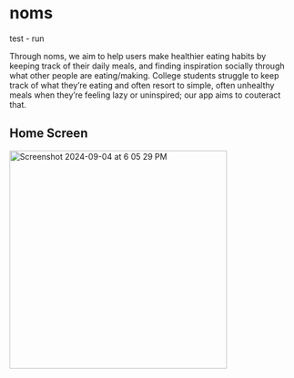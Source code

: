 # noms

test - run

Through noms, we aim to help users make healthier eating habits by keeping track of their daily meals, and finding inspiration socially through what other people are eating/making. College students struggle to keep track of what they’re eating and often resort to simple, often unhealthy meals when they’re feeling lazy or uninspired; our app aims to couteract that.

## Home Screen

<img width="382" alt="Screenshot 2024-09-04 at 6 05 29 PM" src="https://github.com/user-attachments/assets/f664fea9-e183-49ba-831c-d91b18a09b15">
